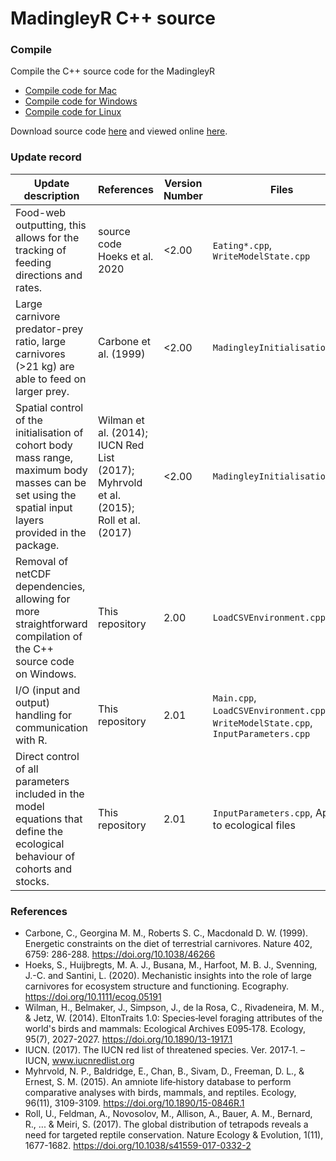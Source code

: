 # MadingleyR C++ source

### Compile
Compile the C++ source code for the  MadingleyR

* [Compile code for Mac](./CompileMac.md)
* [Compile code for Windows](./CompileWindows.md)
* [Compile code for Linux](./CompileLinux.md)

Download source code [here](https://github.com/MadingleyR/MadingleyR/archive/master.zip) and viewed online [here](https://github.com/MadingleyR/MadingleyR/tree/master/SourceCode).

### Update record

Update description | References | Version Number | Files
--- | --- | --- | ---
Food-web outputting, this allows for the tracking of feeding directions and rates. | source code Hoeks et al. 2020 | <2.00 | ```Eating*.cpp```, ```WriteModelState.cpp```
Large carnivore predator-prey ratio, large carnivores (>21 kg) are able to feed on larger prey. | Carbone et al. (1999) | <2.00 | ```MadingleyInitialisation.cpp```
Spatial control of the initialisation of cohort body mass range, maximum body masses can be set using the spatial input layers provided in the package. | Wilman et al. (2014); IUCN Red List (2017); Myhrvold et al. (2015); Roll et al. (2017) |  <2.00 | ```MadingleyInitialisation.cpp```
Removal of netCDF dependencies, allowing for more straightforward compilation of the C++ source code on Windows. | This repository | 2.00 | ```LoadCSVEnvironment.cpp```
I/O (input and output) handling for communication with R. | This repository | 2.01 | ```Main.cpp```, ```LoadCSVEnvironment.cpp```, ```WriteModelState.cpp```, ```InputParameters.cpp```
Direct control of all parameters included in the model equations that define the ecological behaviour of cohorts and stocks. | This repository | 2.01 | ```InputParameters.cpp```, Applies to ecological files

### References

- Carbone, C., Georgina M. M., Roberts S. C., Macdonald D. W. (1999). Energetic constraints on the diet of terrestrial carnivores. Nature 402, 6759: 286-288. https://doi.org/10.1038/46266
- Hoeks, S., Huijbregts, M. A. J., Busana, M., Harfoot, M. B. J., Svenning, J.-C. and Santini, L. (2020). Mechanistic insights into the role of large carnivores for ecosystem structure and functioning. Ecography. https://doi.org/10.1111/ecog.05191
- Wilman, H., Belmaker, J., Simpson, J., de la Rosa, C., Rivadeneira, M. M., & Jetz, W. (2014). EltonTraits 1.0: Species‐level foraging attributes of the world's birds and mammals: Ecological Archives E095‐178. Ecology, 95(7), 2027-2027. https://doi.org/10.1890/13-1917.1
- IUCN. (2017). The IUCN red list of threatened species. Ver. 2017‐1. – IUCN, www.iucnredlist.org
- Myhrvold, N. P., Baldridge, E., Chan, B., Sivam, D., Freeman, D. L., & Ernest, S. M. (2015). An amniote life‐history database to perform comparative analyses with birds, mammals, and reptiles. Ecology, 96(11), 3109-3109. https://doi.org/10.1890/15-0846R.1
- Roll, U., Feldman, A., Novosolov, M., Allison, A., Bauer, A. M., Bernard, R., ... & Meiri, S. (2017). The global distribution of tetrapods reveals a need for targeted reptile conservation. Nature Ecology & Evolution, 1(11), 1677-1682. https://doi.org/10.1038/s41559-017-0332-2




